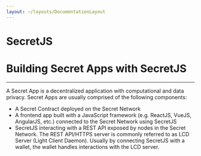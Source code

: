 ```yaml
---
layout: ~/layouts/DocumentationLayout
---
```


# SecretJS


# Building Secret Apps with SecretJS
---------------------------------------------------------------------------

A Secret App is a decentralized application with computational and data privacy. Secret Apps are usually comprised of the following components:

*   A Secret Contract deployed on the Secret Network
*   A frontend app built with a JavaScript framework (e.g. ReactJS, VueJS, AngularJS, etc.) connected to the Secret Network using SecretJS
*   SecretJS interacting with a REST API exposed by nodes in the Secret Network. The REST API/HTTPS server is commonly referred to as LCD Server (Light Client Daemon). Usually by connecting SecretJS with a wallet, the wallet handles interactions with the LCD server.
